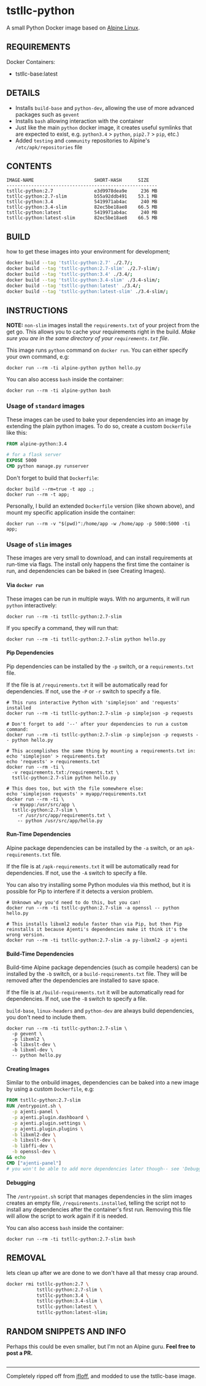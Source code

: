 # tstllc-python

A small Python Docker image based on [Alpine Linux](http://alpinelinux.org/).

## REQUIREMENTS
Docker Containers:
* tstllc-base:latest


## DETAILS
* Installs `build-base` and `python-dev`, allowing the use of more advanced packages such as `gevent`
* Installs `bash` allowing interaction with the container
* Just like the main `python` docker image, it creates useful symlinks that are expected to exist, e.g. `python3.4` > `python`, `pip2.7` > `pip`, etc.)
* Added `testing` and `community` repositories to Alpine's `/etc/apk/repositories` file


## CONTENTS
```
IMAGE-NAME                      SHORT-HASH      SIZE
-------------------------------------------------------
tstllc-python:2.7               e3d9978dea9e     236 MB
tstllc-python:2.7-slim          b55a92ddb491    53.1 MB
tstllc-python:3.4               5419971ab4ac     240 MB
tstllc-python:3.4-slim          82ec5be18ae8    66.5 MB
tstllc-python:latest            5419971ab4ac     240 MB
tstllc-python:latest-slim       82ec5be18ae8    66.5 MB
```


## BUILD
how to get these images into your environment for development;

```bash
docker build --tag 'tstllc-python:2.7' ./2.7/;
docker build --tag 'tstllc-python:2.7-slim' ./2.7-slim/;
docker build --tag 'tstllc-python:3.4' ./3.4/;
docker build --tag 'tstllc-python:3.4-slim' ./3.4-slim/;
docker build --tag 'tstllc-python:latest' ./3.4/;
docker build --tag 'tstllc-python:latest-slim' ./3.4-slim/;
```


## INSTRUCTIONS

**NOTE:** `non-slim` images install the `requirements.txt` of your project from the get go. This allows you to cache your requirements right in the build. _Make sure you are in the same directory of your `requirements.txt` file_.

This image runs `python` command on `docker run`. You can either specify your own command, e.g:
```shell
docker run --rm -ti alpine-python python hello.py
```

You can also access `bash` inside the container:
```shell
docker run --rm -ti alpine-python bash
```

### Usage of `standard` images

These images can be used to bake your dependencies into an image by extending the plain python images. To do so, create a custom `Dockerfile` like this:
```dockerfile
FROM alpine-python:3.4

# for a flask server
EXPOSE 5000
CMD python manage.py runserver
```

Don't forget to build that `Dockerfile`:
```shell
docker build --rm=true -t app .;
docker run --rm -t app;
```

Personally, I build an extended `Dockerfile` version (like shown above), and mount my specific application inside the container:
```shell
docker run --rm -v "$(pwd)":/home/app -w /home/app -p 5000:5000 -ti app;
```

### Usage of `slim` images

These images are very small to download, and can install requirements at run-time via flags. The install only happens the first time the container is run, and dependencies can be baked in (see Creating Images).

#### Via `docker run`
These images can be run in multiple ways. With no arguments, it will run `python` interactively:
```shell
docker run --rm -ti tstllc-python:2.7-slim
```

If you specify a command, they will run that:
```shell
docker run --rm -ti tstllc-python:2.7-slim python hello.py
```

#### Pip Dependencies
Pip dependencies can be installed by the `-p` switch, or a `requirements.txt` file.

If the file is at `/requirements.txt` it will be automatically read for dependencies. If not, use the `-P` or `-r` switch to specify a file.
```shell
# This runs interactive Python with 'simplejson' and 'requests' installed
docker run --rm -ti tstllc-python:2.7-slim -p simplejson -p requests
```
```shell
# Don't forget to add '--' after your dependencies to run a custom command:
docker run --rm -ti tstllc-python:2.7-slim -p simplejson -p requests -- python hello.py
```
```shell
# This accomplishes the same thing by mounting a requirements.txt in:
echo 'simplejson' > requirements.txt
echo 'requests' > requirements.txt
docker run --rm -ti \
  -v requirements.txt:/requirements.txt \
  tstllc-python:2.7-slim python hello.py
```
```shell
# This does too, but with the file somewhere else:
echo 'simplejson requests' > myapp/requirements.txt
docker run --rm -ti \
  -v myapp:/usr/src/app \
  tstllc-python:2.7-slim \
    -r /usr/src/app/requirements.txt \
    -- python /usr/src/app/hello.py
```

#### Run-Time Dependencies
Alpine package dependencies can be installed by the `-a` switch, or an `apk-requirements.txt` file.

If the file is at `/apk-requirements.txt` it will be automatically read for dependencies. If not, use the `-A` switch to specify a file.

You can also try installing some Python modules via this method, but it is possible for Pip to interfere if it detects a version problem.
```shell
# Unknown why you'd need to do this, but you can!
docker run --rm -ti tstllc-python:2.7-slim -a openssl -- python hello.py
```
```shell
# This installs libxml2 module faster than via Pip, but then Pip reinstalls it because Ajenti's dependencies make it think it's the wrong version.
docker run --rm -ti tstllc-python:2.7-slim -a py-libxml2 -p ajenti
```

#### Build-Time Dependencies
Build-time Alpine package dependencies (such as compile headers) can be installed by the `-b` switch, or a `build-requirements.txt` file. They will be removed after the dependencies are installed to save space.

If the file is at `/build-requirements.txt` it will be automatically read for dependencies. If not, use the `-B` switch to specify a file.

`build-base`, `linux-headers` and `python-dev` are always build dependencies, you don't need to include them.
```shell
docker run --rm -ti tstllc-python:2.7-slim \
  -p gevent \
  -p libxml2 \
  -b libxslt-dev \
  -b libxml-dev \
  -- python hello.py
```

#### Creating Images
Similar to the onbuild images, dependencies can be baked into a new image by using a custom `Dockerfile`, e.g:
```dockerfile
FROM tstllc-python:2.7-slim
RUN /entrypoint.sh \
  -p ajenti-panel \
  -p ajenti.plugin.dashboard \
  -p ajenti.plugin.settings \
  -p ajenti.plugin.plugins \
  -b libxml2-dev \
  -b libxslt-dev \
  -b libffi-dev \
  -b openssl-dev \
&& echo
CMD ["ajenti-panel"]
# you won't be able to add more dependencies later though-- see 'Debugging'
```

#### Debugging
The `/entrypoint.sh` script that manages dependencies in the slim images creates an empty file, `/requirements.installed`, telling the script not to install any dependencies after the container's first run. Removing this file will allow the script to work again if it is needed.

You can also access `bash` inside the container:
```shell
docker run --rm -ti tstllc-python:2.7-slim bash
```


## REMOVAL
lets clean up after we are done to we don't have all that messy crap around.

```bash
docker rmi tstllc-python:2.7 \
           tstllc-python:2.7-slim \
           tstllc-python:3.4 \
           tstllc-python:3.4-slim \
           tstllc-python:latest \
           tstllc-python:latest-slim;
```


## RANDOM SNIPPETS AND INFO

Perhaps this could be even smaller, but I'm not an Alpine guru. **Feel free to post a PR.**
```
```

---
Completely ripped off from [jfloff](https://github.com/jfloff/alpine-python), and modded to use the tstllc-base image.

